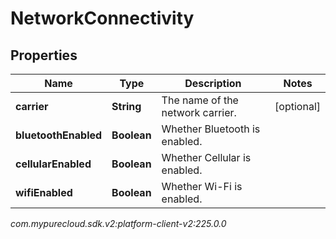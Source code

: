 # NetworkConnectivity


## Properties

| Name | Type | Description | Notes |
| ------------ | ------------- | ------------- | ------------- |
| **carrier** | **String** | The name of the network carrier. |  [optional] |
| **bluetoothEnabled** | **Boolean** | Whether Bluetooth is enabled. |  |
| **cellularEnabled** | **Boolean** | Whether Cellular is enabled. |  |
| **wifiEnabled** | **Boolean** | Whether Wi-Fi is enabled. |  |




_com.mypurecloud.sdk.v2:platform-client-v2:225.0.0_
